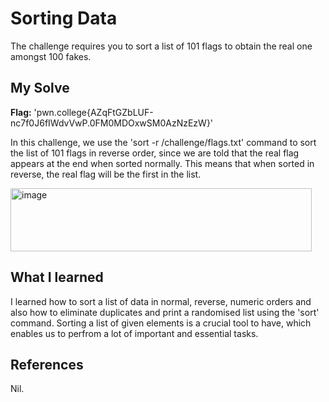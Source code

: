# Sorting Data
The challenge requires you to sort a list of 101 flags to obtain the real one amongst 100 fakes.

## My Solve
**Flag:**  'pwn.college{AZqFtGZbLUF-nc7f0J6fIWdvVwP.0FM0MDOxwSM0AzNzEzW}'

In this challenge, we use the 'sort -r /challenge/flags.txt' command to sort the list of 101 flags in reverse order, since we are told that the real flag appears at the end when sorted normally. This means that when sorted in reverse, the real flag will be the first in the list.

<img width="482" height="101" alt="image" src="https://github.com/user-attachments/assets/6009acfa-c6db-4a98-bddb-39e9e9c06838" />

## What I learned
I learned how to sort a list of data in normal, reverse, numeric orders and also how to eliminate duplicates and print a randomised list using the 'sort' command.
Sorting a list of given elements is a crucial tool to have, which enables us to perfrom a lot of important and essential tasks.

## References
Nil.
